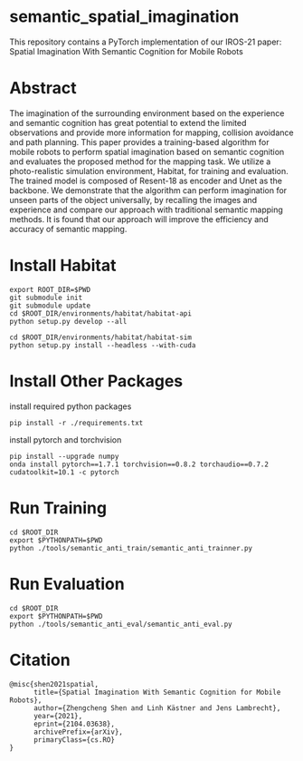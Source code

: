 # semantic_spatial_imagination
This repository contains a PyTorch implementation of our IROS-21 paper: Spatial Imagination With Semantic Cognition for Mobile Robots 

# Abstract
The imagination of the surrounding environment based on the experience and semantic cognition has great potential to extend the limited observations and provide more information for mapping, collision avoidance and path planning. This paper provides a training-based algorithm for mobile robots to perform spatial imagination based on semantic cognition and evaluates the proposed method for the mapping task. We utilize a photo-realistic simulation environment, Habitat, for training and evaluation. The trained model is composed of Resent-18 as encoder and Unet as the backbone. We demonstrate that the algorithm can perform imagination for unseen parts of the object universally, by recalling the images and experience and compare our approach with traditional semantic mapping methods. It is found that our approach will improve the efficiency and accuracy of semantic mapping. 
# Install Habitat
```
export ROOT_DIR=$PWD
git submodule init 
git submodule update
cd $ROOT_DIR/environments/habitat/habitat-api
python setup.py develop --all
```

```
cd $ROOT_DIR/environments/habitat/habitat-sim
python setup.py install --headless --with-cuda
```

# Install Other Packages
install required python packages
```
pip install -r ./requirements.txt
```

install pytorch and torchvision
```
pip install --upgrade numpy
onda install pytorch==1.7.1 torchvision==0.8.2 torchaudio==0.7.2 cudatoolkit=10.1 -c pytorch
```

# Run Training

```
cd $ROOT_DIR
export $PYTHONPATH=$PWD
python ./tools/semantic_anti_train/semantic_anti_trainner.py
```

# Run Evaluation
```
cd $ROOT_DIR
export $PYTHONPATH=$PWD
python ./tools/semantic_anti_eval/semantic_anti_eval.py
```

# Citation
```
@misc{shen2021spatial,
      title={Spatial Imagination With Semantic Cognition for Mobile Robots}, 
      author={Zhengcheng Shen and Linh Kästner and Jens Lambrecht},
      year={2021},
      eprint={2104.03638},
      archivePrefix={arXiv},
      primaryClass={cs.RO}
}
```
